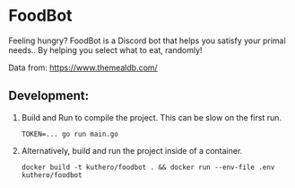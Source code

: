 # FoodBot
Feeling hungry? FoodBot is a Discord bot that helps you satisfy your primal needs.. By helping you select what to eat, randomly!

Data from: https://www.themealdb.com/

## Development:
1. Build and Run to compile the project. This can be slow on the first run.

    ```
    TOKEN=... go run main.go
    ```

2. Alternatively, build and run the project inside of a container.

    ```
    docker build -t kuthero/foodbot . && docker run --env-file .env kuthero/foodbot
    ```